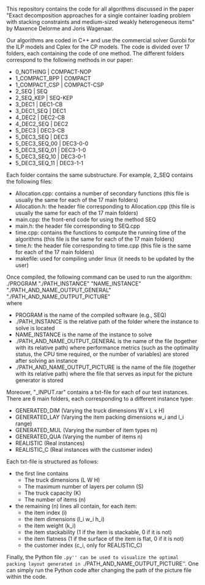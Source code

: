 This repository contains the code for all algorithms discussed in the paper "Exact decomposition approaches for a single container loading problem with stacking constraints and medium-sized weakly heterogeneous items" by Maxence Delorme and Joris Wagenaar. 

Our algorithms are coded in C++ and use the commercial solver Gurobi for the ILP models and Cplex for the CP models. 
The code is divided over 17 folders, each containing the code of one method. The different folders correspond to the following methods in our paper:
- 0_NOTHING       		| COMPACT-NOP
- 1_COMPACT_BPP         | COMPACT
- 1_COMPACT_CSP 		| COMPACT-CSP
- 2_SEQ					| SEQ
- 2_SEQ_KEP   		    | SEQ-KEP
- 3_DEC1     			| DEC1-CB
- 3_DEC1_SEQ     		| DEC1
- 4_DEC2				| DEC2-CB
- 4_DEC2_SEQ			| DEC2
- 5_DEC3				| DEC3-CB
- 5_DEC3_SEQ			| DEC3
- 5_DEC3_SEQ_00			| DEC3-0-0
- 5_DEC3_SEQ_01			| DEC3-1-0 
- 5_DEC3_SEQ_10			| DEC3-0-1
- 5_DEC3_SEQ_11			| DEC3-1-1

Each folder contains the same substructure. For example, 2_SEQ contains the following files:
- Allocation.cpp: contains a number of secondary functions (this file is usually the same for each of the 17 main folders)
- Allocation.h: the header file corresponding to Allocation.cpp (this file is usually the same for each of the 17 main folders)
- main.cpp: the front-end code for using the method SEQ
- main.h: the header file corresponding to SEQ.cpp
- time.cpp: contains the functions to compute the running time of the algorithms (this file is the same for each of the 17 main folders)
- time.h: the header file corresponding to time.cpp (this file is the same for each of the 17 main folders)
- makefile: used for compiling under linux (it needs to be updated by the user)

Once compiled, the following command can be used to run the algorithm:
	./PROGRAM "./PATH_INSTANCE" "NAME_INSTANCE" "./PATH_AND_NAME_OUTPUT_GENERAL" "./PATH_AND_NAME_OUTPUT_PICTURE"  
where
- PROGRAM is the name of the compiled software (e.g., SEQ)
- ./PATH_INSTANCE is the relative path of the folder where the instance to solve is located
- NAME_INSTANCE is the name of the instance to solve
- ./PATH_AND_NAME_OUTPUT_GENERAL is the name of the file (together with its relative path) where performance metrics (such as the optimality status, the CPU time required, or the number of variables) are stored after solving an instance
- ./PATH_AND_NAME_OUTPUT_PICTURE is the name of the file (together with its relative path) where the file that serves as input for the picture generator is stored

Moreover, "_INPUT.rar" contains a txt-file for each of our test instances. There are 6 main folders, each corresponding to a different instance type:
- GENERATED_DIM	    (Varying the truck dimensions W x L x H)
- GENERATED_LAY	    (Varying the item packing dimensions w_i and l_i range)
- GENERATED_MUL	    (Varying the number of item types m)
- GENERATED_QUA	    (Varying the number of items n)
- REALISTIC 	    (Real instances)
- REALISTIC_C	    (Real instances with the customer index)

Each txt-file is structured as follows:
- the first line contains
    - The truck dimensions (L W H) 
    - The maximum number of layers per column (S)
	- The truck capacity (K)
	- The number of items (n) 
- the remaining (n) lines all contain, for each item:
    - the item index (i)
    - the item dimensions (l_i w_i h_i) 
	- the item weight (k_i)
	- the item stackability (1 if the item is stackable, 0 if it is not)
	- the item flatness (1 if the surface of the item is flat, 0 if it is not) 
	- the customer index (c_i, only for REALISTIC_C)

Finally, the Python file ``.py'' can be used to visualize the optimal packing layout generated in ``./PATH_AND_NAME_OUTPUT_PICTURE''. One can simply run the Python code after changing the path of the picture file within the code.
